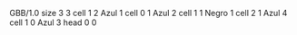 <gs-board> GBB/1.0
size 3 3
cell 1 2 Azul 1 
cell 0 1 Azul 2 
cell 1 1 Negro 1 
cell 2 1 Azul 4 
cell 1 0 Azul 3 
head 0 0
 </gs-board>